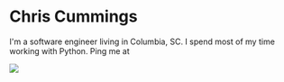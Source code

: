 # Chris Cummings

I'm a software engineer living in Columbia, SC. I spend most of my time working with Python. Ping me at <span id="contact"></span>

![](assets/images/chris_cummings.jpg)

<script>
var myStuff = {
	// Generates an email link to hopefully stymie spam scrappers.
	generateEmailLink: function(element){
		var address = ['net', '.', 'chriscummings', '@', 'chris'].reverse().join('');

		var mailLink = $('<a/>')
			.attr({href: 'mailto:' + address})
			.text(address);

		element.append(mailLink);
	}
};

$(document).ready(function(){
	myStuff.generateEmailLink($('#contact'));
});
</script>



